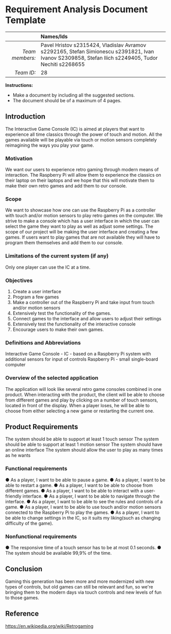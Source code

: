 # Requirement Analysis Document Template
 
|                 | **Names/Ids**  |
|----------------:|:---------------|
| *Team members:* | Pavel Hristov s2315424, Vladislav Avramov s2292165, Stefan Simionescu s2391821, Ivan Ivanov S2309858, Stefan Ilich s2249405, Tudor Nechiti s2268655|
| *Team ID:*      |        28        |


**Instructions:**
* Make a document by including all the suggested sections.
* The document should be of a maximum of 4 pages.

## Introduction
The Interactive Game Console (IC) is aimed at players that want to experience all time
classics through the power of touch and motion. All the games available will be playable via
touch or motion sensors completely reimagining the ways you play your game.

### Motivation
We want our users to experience retro gaming through modern means of interaction. The
Raspberry Pi will allow them to experience the classics on their laptop on their laptops and
we hope that this will motivate them to make their own retro games and add them to our
console.

###  Scope
We want to showcase how one can use the Raspberry Pi as a controller with touch and/or
motion sensors to play retro games on the computer. We strive to make a console which
has a user interface in which the user can select the game they want to play as well as
adjust some settings. The scope of our project will be making the user interface and
creating a few games. If users want to play games that are not available they will have to
program them themselves and add them to our console.

### Limitations of the current system (if any)
Only one player can use the IC at a time.

### Objectives
1. Create a user interface
2. Program a few games
3. Make a controller out of the Raspberry Pi and take input from touch and/or motion
sensors
4. Extensively test the functionality of the games.
5. Connect games to the interface and allow users to adjust their settings
6. Extensively test the functionality of the interactive console
7. Encourage users to make their own games.

### Definitions and Abbreviations 
Interactive Game Console - IC - based on a Raspberry Pi system with additional sensors for
input of controls
Raspberry Pi - small single-board computer

### Overview of the selected application
The application will look like several retro game consoles combined in one product. When
interacting with the product, the client will be able to choose from different games and play
by clicking on a number of touch sensors, located in front of the display. When a player
loses, he will be able to choose from either selecting a new game or restarting the current
one.

## Product Requirements
The system should be able to support at least 1 touch sensor
The system should be able to support at least 1 motion sensor
The system should have an online interface
The system should allow the user to play as many times as he wants

### Functional requirements
● As a player, I want to be able to pause a game.
● As a player, I want to be able to restart a game.
● As a player, I want to be able to choose from different games.
● As a player, I want to be able to interact with a user-friendly interface.
● As a player, I want to be able to navigate through the interface.
● As a player, I want to be able to see the rules and controls of a game.
● As a player, I want to be able to use touch and/or motion sensors connected to the
Raspberry Pi to play the games.
● As a player, I want to be able to change settings in the IC, so it suits my liking(such
as changing difficulty of the game).

### Nonfunctional requirements
● The responsive time of a touch sensor has to be at most 0.1 seconds.
● The system should be available 99,9% of the time.

## Conclusion
Gaming this generation has been more and more modernized with new types of controls, but old games can still be relevant and fun, so we're bringing them to the modern days via touch controls and new levels of fun to those games.

## Reference
https://en.wikipedia.org/wiki/Retrogaming

